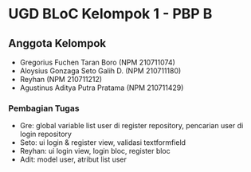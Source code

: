 # UGD BLoC Kelompok 1 - PBP B

## Anggota Kelompok

- Gregorius Fuchen Taran Boro (NPM 210711074)
- Aloysius Gonzaga Seto Galih D. (NPM 210711180)
- Reyhan (NPM 210711212)
- Agustinus Aditya Putra Pratama (NPM 210711429)

### Pembagian Tugas

- Gre: global variable list user di register repository, pencarian user di login repository
- Seto: ui login & register view, validasi textformfield
- Reyhan: ui login view, login bloc, register bloc
- Adit: model user, atribut list user
